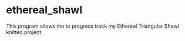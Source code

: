 # ethereal_shawl
This program allows me to progress track my Ethereal Triangular Shawl knitted project.
